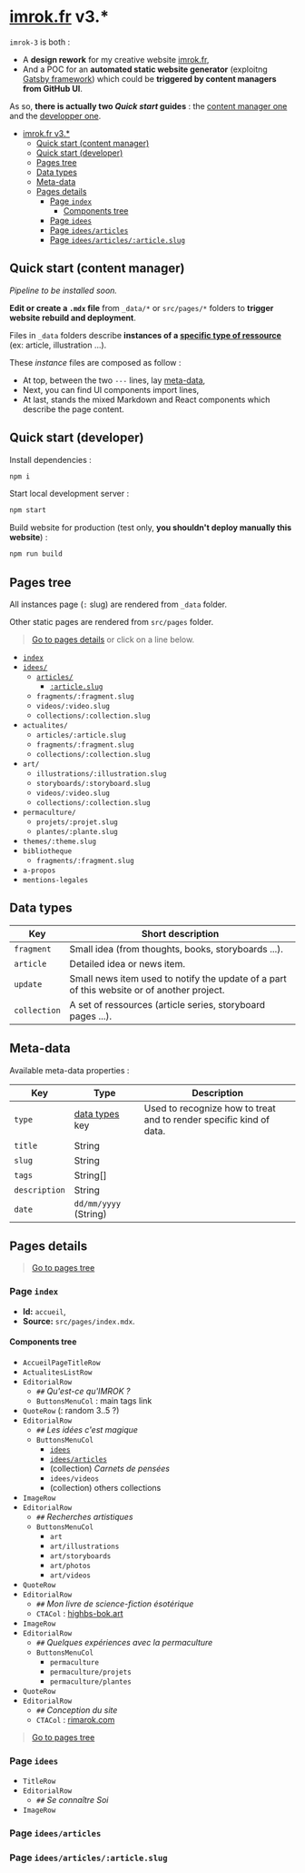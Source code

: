 # [imrok.fr](https://imrok.fr) v3.\*

`imrok-3` is both :

- A **design rework** for my creative website [imrok.fr](https://imrok.fr),
- And a POC for an **automated static website generator** (exploitng [Gatsby framework](https://gatsbyjs.com/)) which could be **triggered by content managers from GitHub UI**.

As so, **there is actually two _Quick start_ guides** : the [content manager one](#quick-start-content-manager) and the [developper one](#quick-start-developer).

- [imrok.fr v3.\*](#imrokfr-v3)
  - [Quick start (content manager)](#quick-start-content-manager)
  - [Quick start (developer)](#quick-start-developer)
  - [Pages tree](#pages-tree)
  - [Data types](#data-types)
  - [Meta-data](#meta-data)
  - [Pages details](#pages-details)
    - [Page `index`](#page-index)
      - [Components tree](#components-tree)
    - [Page `idees`](#page-idees)
    - [Page `idees/articles`](#page-ideesarticles)
    - [Page `idees/articles/:article.slug`](#page-ideesarticlesarticleslug)

## Quick start (content manager)

_Pipeline to be installed soon._

**Edit or create a `.mdx` file** from `_data/*` or `src/pages/*` folders to **trigger website rebuild and deployment**.

Files in `_data` folders describe **instances of a [specific type of ressource](#data-types)** (ex: article, illustration ...).

These _instance_ files are composed as follow :

- At top, between the two `---` lines, lay [meta-data](#meta-data),
- Next, you can find UI components import lines,
- At last, stands the mixed Markdown and React components which describe the page content.

## Quick start (developer)

Install dependencies :

```sh
npm i
```

Start local development server :

```sh
npm start
```

Build website for production (test only, **you shouldn't deploy manually this website**) :

```sh
npm run build
```

## Pages tree

All instances page (`:` slug) are rendered from `_data` folder.

Other static pages are rendered from `src/pages` folder.

> [Go to pages details](#pages-details) or click on a line below.

- [`index`](#page-index)
- [`idees/`](#page-idees)
  - [`articles/`](#page-ideesarticles)
    - [`:article.slug`](#page-ideesarticlesarticleslug)
  - `fragments/:fragment.slug`
  - `videos/:video.slug`
  - `collections/:collection.slug`
- `actualites/`
  - `articles/:article.slug`
  - `fragments/:fragment.slug`
  - `collections/:collection.slug`
- `art/`
  - `illustrations/:illustration.slug`
  - `storyboards/:storyboard.slug`
  - `videos/:video.slug`
  - `collections/:collection.slug`
- `permaculture/`
  - `projets/:projet.slug`
  - `plantes/:plante.slug`
- `themes/:theme.slug`
- `bibliotheque`
  - `fragments/:fragment.slug`
- `a-propos`
- `mentions-legales`

## Data types

| Key          | Short description                                                                          |
| ------------ | ------------------------------------------------------------------------------------------ |
| `fragment`   | Small idea (from thoughts, books, storyboards ...).                                        |
| `article`    | Detailed idea or news item.                                                                |
| `update`     | Small news item used to notify the update of a part of this website or of another project. |
| `collection` | A set of ressources (article series, storyboard pages ...).                                |

## Meta-data

Available meta-data properties :

| Key           | Type                          | Description                                                         |
| ------------- | ----------------------------- | ------------------------------------------------------------------- |
| `type`        | [data types](#data-types) key | Used to recognize how to treat and to render specific kind of data. |
| `title`       | String                        |
| `slug`        | String                        |
| `tags`        | String[]                      |
| `description` | String                        |
| `date`        | `dd/mm/yyyy` (String)         |

## Pages details

> [Go to pages tree](#pages-tree)

### Page `index`

* **Id:** `accueil`,
* **Source:** `src/pages/index.mdx`.

#### Components tree

* `AccueilPageTitleRow`
* `ActualitesListRow`
* `EditorialRow`
  * `##` *Qu'est-ce qu'IMROK ?*
  * `ButtonsMenuCol` : main tags link
* `QuoteRow` (: random 3..5 ?)
* `EditorialRow`
  * `##` *Les idées c'est magique*
  * `ButtonsMenuCol`
    * [`idees`](#page-idees)
    * [`idees/articles`](#page-ideesarticles)
    * (collection) *Carnets de pensées*
    * `idees/videos`
    * (collection) others collections
* `ImageRow`
* `EditorialRow`
  * `##` *Recherches artistiques*
  * `ButtonsMenuCol`
    * `art`
    * `art/illustrations`
    * `art/storyboards`
    * `art/photos`
    * `art/videos`
* `QuoteRow`
* `EditorialRow`
  * `##` *Mon livre de science-fiction ésotérique*
  * `CTACol` : [highbs-bok.art](https://highbs-bok.art)
* `ImageRow`
* `EditorialRow`
  * `##` *Quelques expériences avec la permaculture*
  * `ButtonsMenuCol`
    * `permaculture`
    * `permaculture/projets`
    * `permaculture/plantes`
* `QuoteRow`
* `EditorialRow`
  * `##` *Conception du site*
  * `CTACol` : [rimarok.com](https://rimarok.com)

> [Go to pages tree](#pages-tree)
 
### Page `idees`

* `TitleRow`
* `EditorialRow`
  * `##` *Se connaître Soi*
* `ImageRow`

### Page `idees/articles`
### Page `idees/articles/:article.slug`
